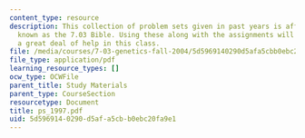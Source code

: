 ```yaml
---
content_type: resource
description: This collection of problem sets given in past years is affectionately
  known as the 7.03 Bible. Using these along with the assignments will give the student
  a great deal of help in this class.
file: /media/courses/7-03-genetics-fall-2004/5d5969140290d5afa5cbb0ebc20fa9e1_ps_1997.pdf
file_type: application/pdf
learning_resource_types: []
ocw_type: OCWFile
parent_title: Study Materials
parent_type: CourseSection
resourcetype: Document
title: ps_1997.pdf
uid: 5d596914-0290-d5af-a5cb-b0ebc20fa9e1
---
```

